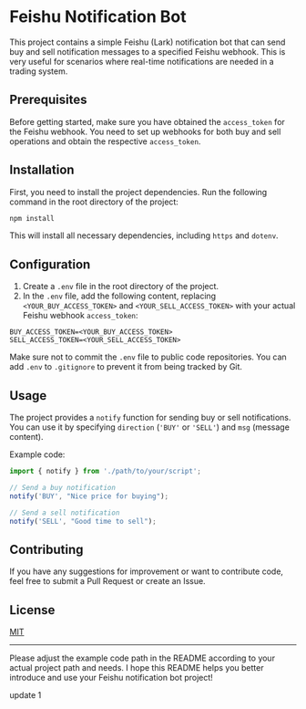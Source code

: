 # Feishu Notification Bot

This project contains a simple Feishu (Lark) notification bot that can send buy and sell notification messages to a specified Feishu webhook. This is very useful for scenarios where real-time notifications are needed in a trading system.

## Prerequisites

Before getting started, make sure you have obtained the `access_token` for the Feishu webhook. You need to set up webhooks for both buy and sell operations and obtain the respective `access_token`.

## Installation

First, you need to install the project dependencies. Run the following command in the root directory of the project:

```bash
npm install
```

This will install all necessary dependencies, including `https` and `dotenv`.

## Configuration

1. Create a `.env` file in the root directory of the project.
2. In the `.env` file, add the following content, replacing `<YOUR_BUY_ACCESS_TOKEN>` and `<YOUR_SELL_ACCESS_TOKEN>` with your actual Feishu webhook `access_token`:

```
BUY_ACCESS_TOKEN=<YOUR_BUY_ACCESS_TOKEN>
SELL_ACCESS_TOKEN=<YOUR_SELL_ACCESS_TOKEN>
```

Make sure not to commit the `.env` file to public code repositories. You can add `.env` to `.gitignore` to prevent it from being tracked by Git.

## Usage

The project provides a `notify` function for sending buy or sell notifications. You can use it by specifying `direction` (`'BUY'` or `'SELL'`) and `msg` (message content).

Example code:

```javascript
import { notify } from './path/to/your/script';

// Send a buy notification
notify('BUY', "Nice price for buying");

// Send a sell notification
notify('SELL', "Good time to sell");
```

## Contributing

If you have any suggestions for improvement or want to contribute code, feel free to submit a Pull Request or create an Issue.

## License

[MIT](LICENSE)

---

Please adjust the example code path in the README according to your actual project path and needs. I hope this README helps you better introduce and use your Feishu notification bot project!

update 1